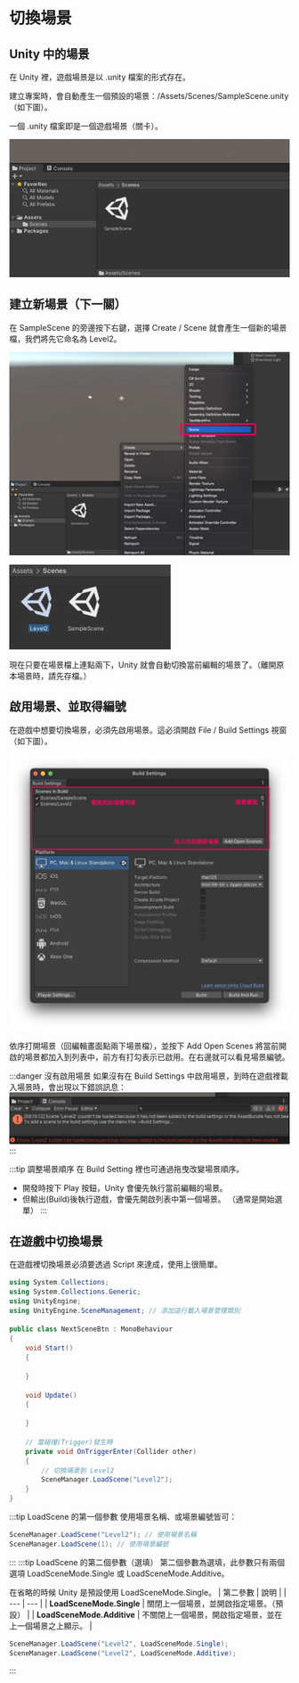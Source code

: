 # 切換場景

## Unity 中的場景
在 Unity 裡，遊戲場景是以 .unity 檔案的形式存在。

建立專案時，會自動產生一個預設的場景：/Assets/Scenes/SampleScene.unity （如下圖）。

一個 .unity 檔案即是一個遊戲場景（關卡）。

![scene file](./scene-file.png)

## 建立新場景（下一關）
在 SampleScene 的旁邊按下右鍵，選擇 Create / Scene 就會產生一個新的場景檔，我們將先它命名為 Level2。

![add scene](./add-scene.jpg)

![new scene](./new-scene.png)

現在只要在場景檔上連點兩下，Unity 就會自動切換當前編輯的場景了。（離開原本場景時，請先存檔。）

## 啟用場景、並取得編號
在遊戲中想要切換場景，必須先啟用場景。這必須開啟 File / Build Settings 視窗 （如下圖）。

![build settings](./build-settings.png)


依序打開場景（回編輯畫面點兩下場景檔），並按下 Add Open Scenes 將當前開啟的場景都加入到列表中，前方有打勾表示已啟用。在右邊就可以看見場景編號。

:::danger 沒有啟用場景
如果沒有在 Build Settings 中啟用場景，到時在遊戲裡載入場景時，會出現以下錯誤訊息：
![load error](./load-error.png)
:::

:::tip 調整場景順序
在 Build Setting 裡也可通過拖曳改變場景順序。
- 開發時按下 Play 按鈕，Unity 會優先執行當前編輯的場景。
- 但輸出(Build)後執行遊戲，會優先開啟列表中第一個場景。 （通常是開始選單）
:::

## 在遊戲中切換場景
在遊戲裡切換場景必須要透過 Script 來達成，使用上很簡單。

```csharp
using System.Collections;
using System.Collections.Generic;
using UnityEngine;
using UnityEngine.SceneManagement; // 添加這行載入場景管理類別

public class NextSceneBtn : MonoBehaviour
{
    void Start()
    {

    }

    void Update()
    {

    }

    // 當碰撞(Trigger)發生時
    private void OnTriggerEnter(Collider other)
    {
        // 切換場景到 Level2
        SceneManager.LoadScene("Level2");
    }
}

```

:::tip LoadScene 的第一個參數
使用場景名稱、或場景編號皆可：
```csharp
SceneManager.LoadScene("Level2"); // 使用場景名稱
SceneManager.LoadScene(1); // 使用場景編號
```
:::
:::tip LoadScene 的第二個參數（選填）
第二個參數為選填，此參數只有兩個選項 LoadSceneMode.Single 或 LoadSceneMode.Additive。

在省略的時候 Unity 是預設使用 LoadSceneMode.Single。
| 第二參數 | 說明 |
| --- | --- |
| **LoadSceneMode.Single** | 關閉上一個場景，並開啟指定場景。（預設） |
| **LoadSceneMode.Additive** | 不關閉上一個場景，開啟指定場景，並在上一個場景之上顯示。 |

```csharp
SceneManager.LoadScene("Level2", LoadSceneMode.Single);
SceneManager.LoadScene("Level2", LoadSceneMode.Additive);
```
:::